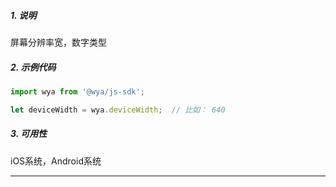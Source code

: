 ##### 1. 说明

屏幕分辨率宽，数字类型

##### 2. 示例代码

```javascript
import wya from '@wya/js-sdk';

let deviceWidth = wya.deviceWidth;  // 比如： 640
```
##### 3. 可用性
iOS系统，Android系统

---------